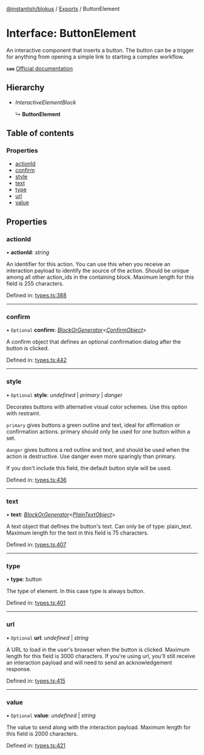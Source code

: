 [@instantish/blokus](../README.md) / [Exports](../modules.md) / ButtonElement

# Interface: ButtonElement

An interactive component that inserts a button. The button can be a trigger
for anything from opening a simple link to starting a complex workflow.

**`see`** [Official documentation](https://api.slack.com/reference/block-kit/block-elements#button)

## Hierarchy

* *InteractiveElementBlock*

  ↳ **ButtonElement**

## Table of contents

### Properties

- [actionId](buttonelement.md#actionid)
- [confirm](buttonelement.md#confirm)
- [style](buttonelement.md#style)
- [text](buttonelement.md#text)
- [type](buttonelement.md#type)
- [url](buttonelement.md#url)
- [value](buttonelement.md#value)

## Properties

### actionId

• **actionId**: *string*

An identifier for this action. You can use this when you receive an
interaction payload to identify the source of the action. Should be unique
among all other action_ids in the containing block. Maximum length for
this field is 255 characters.

Defined in: [types.ts:388](https://github.com/instantish/blokus/blob/f10405c/src/types.ts#L388)

___

### confirm

• `Optional` **confirm**: [*BlockOrGenerator*](../modules.md#blockorgenerator)<[*ConfirmObject*](confirmobject.md)\>

A confirm object that defines an optional confirmation dialog after the
button is clicked.

Defined in: [types.ts:442](https://github.com/instantish/blokus/blob/f10405c/src/types.ts#L442)

___

### style

• `Optional` **style**: *undefined* \| *primary* \| *danger*

Decorates buttons with alternative visual color schemes.
Use this option with restraint.

`primary` gives buttons a green outline and text, ideal for affirmation or
confirmation actions. primary should only be used for one button within a
set.

`danger` gives buttons a red outline and text, and should be used when the
action is destructive. Use danger even more sparingly than primary.

If you don't include this field, the default button style will be used.

Defined in: [types.ts:436](https://github.com/instantish/blokus/blob/f10405c/src/types.ts#L436)

___

### text

• **text**: [*BlockOrGenerator*](../modules.md#blockorgenerator)<[*PlainTextObject*](plaintextobject.md)\>

A text object that defines the button's text. Can only be of type:
plain_text. Maximum length for the text in this field is 75 characters.

Defined in: [types.ts:407](https://github.com/instantish/blokus/blob/f10405c/src/types.ts#L407)

___

### type

• **type**: button

The type of element. In this case type is always button.

Defined in: [types.ts:401](https://github.com/instantish/blokus/blob/f10405c/src/types.ts#L401)

___

### url

• `Optional` **url**: *undefined* \| *string*

A URL to load in the user's browser when the button is clicked. Maximum
length for this field is 3000 characters. If you're using url, you'll
still receive an interaction payload and will need to send an
acknowledgement response.

Defined in: [types.ts:415](https://github.com/instantish/blokus/blob/f10405c/src/types.ts#L415)

___

### value

• `Optional` **value**: *undefined* \| *string*

The value to send along with the interaction payload. Maximum length
for this field is 2000 characters.

Defined in: [types.ts:421](https://github.com/instantish/blokus/blob/f10405c/src/types.ts#L421)
